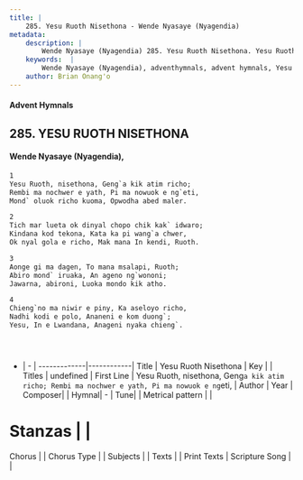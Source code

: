 ```yaml
---
title: |
    285. Yesu Ruoth Nisethona - Wende Nyasaye (Nyagendia)
metadata:
    description: |
        Wende Nyasaye (Nyagendia) 285. Yesu Ruoth Nisethona. Yesu Ruoth, nisethona, Geng`a kik atim richo; Rembi ma nochwer e yath, Pi ma nowuok e ng`eti, Mond` oluok richo kuoma, Opwodha abed maler.  
    keywords:  |
        Wende Nyasaye (Nyagendia), adventhymnals, advent hymnals, Yesu Ruoth Nisethona, Yesu Ruoth, nisethona, Geng`a kik atim richo; Rembi ma nochwer e yath, Pi ma nowuok e ng`eti,. 
    author: Brian Onang'o
---
```


#### Advent Hymnals
## 285. YESU RUOTH NISETHONA
####  Wende Nyasaye (Nyagendia),

```txt
1
Yesu Ruoth, nisethona, Geng`a kik atim richo;
Rembi ma nochwer e yath, Pi ma nowuok e ng`eti,
Mond` oluok richo kuoma, Opwodha abed maler.

2
Tich mar lueta ok dinyal chopo chik kak` idwaro;
Kindana kod tekona, Kata ka pi wang`a chwer,
Ok nyal gola e richo, Mak mana In kendi, Ruoth.

3
Aonge gi ma dagen, To mana msalapi, Ruoth;
Abiro mond` iruaka, An ageno ng`wononi;
Jawarna, abironi, Luoka mondo kik atho.

4
Chieng`no ma niwir e piny, Ka aseloyo richo,
Nadhi kodi e polo, Ananeni e kom duong`;
Yesu, In e Lwandana, Anageni nyaka chieng`.





```

- |   -  |
-------------|------------|
Title | Yesu Ruoth Nisethona |
Key |  |
Titles | undefined |
First Line | Yesu Ruoth, nisethona, Geng`a kik atim richo; Rembi ma nochwer e yath, Pi ma nowuok e ng`eti, |
Author | 
Year | 
Composer| |
Hymnal|  - |
Tune|  |
Metrical pattern | |
# Stanzas |  |
Chorus |  |
Chorus Type |  |
Subjects | |
Texts |  |
Print Texts | 
Scripture Song |  |
    
